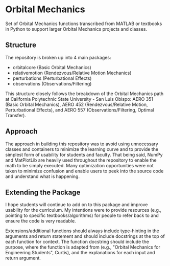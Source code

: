 # Orbital Mechanics
Set of Orbital Mechanics functions transcribed from MATLAB or textbooks in Python to support larger Orbital Mechanics projects and classes.

## Structure
The repository is broken up into 4 main packages:

- orbitalcore (Basic Orbital Mechanics)
- relativemotion (Rendezvous/Relative Motion Mechanics) 
- perturbations (Perturbational Effects) 
- observations (Observations/Filtering)

This structure closely follows the breakdown of the Orbital Mechanics path at California Polytechnic State University - San Luis Obispo: AERO 351 (Basic Orbital Mechanics), AERO 452 (Rendezvous/Relative Motion, Perturbational Effects), and AERO 557 (Observations/Filtering, Optimal Transfer).

## Approach
The approach in building this repository was to avoid using unnecessary classes and containers to minimize the learning curve and to provide the simplest form of usability for students and faculty. That being said, NumPy and MatPlotLib are heavily used throughout the repository to enable the math to be simply executed. Many optimization opportunities were not taken to minimize confusion and enable users to peek into the source code and understand what is happening. 

## Extending the Package
I hope students will continue to add on to this package and improve usability for the curriculum. My intentions were to provide resources (e.g., pointing to specific textbooks/algorithms) for people to refer back to and ensure the code is very readable.

Extensions/additional functions should always include type-hinting in the arguments and return statement and should include docstrings at the top of each function for context. The function docstring should include the purpose, where the function is adapted from (e.g., "Orbital Mechanics for Engineering Students", Curtis), and the explanations for each input and return argument.
